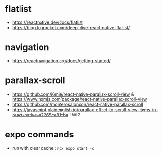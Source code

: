 # flatlist
- https://reactnative.dev/docs/flatlist
- https://blog.logrocket.com/deep-dive-react-native-flatlist/

# navigation
- https://reactnavigation.org/docs/getting-started/

# parallax-scroll
- https://github.com/i6mi6/react-native-parallax-scroll-view
 & https://www.npmjs.com/package/react-native-parallax-scroll-view
 - https://github.com/monterosalondon/react-native-parallax-scroll
 - https://javascript.plainenglish.io/parallax-effect-to-scroll-view-items-in-react-native-a2265ce81cba  ! WIP

 # expo commands
 - run with clear cache : `npx expo start -c`